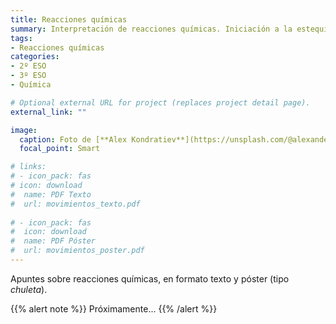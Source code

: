 ```yaml
---
title: Reacciones químicas
summary: Interpretación de reacciones químicas. Iniciación a la estequiometría. Ley de conservación de la masa. `PRÓXIMAMENTE`
tags:
- Reacciones químicas
categories:
- 2º ESO
- 3º ESO
- Química

# Optional external URL for project (replaces project detail page).
external_link: ""

image:
  caption: Foto de [**Alex Kondratiev**](https://unsplash.com/@alexanderkondratiev) en [Unsplash](https://unsplash.com)
  focal_point: Smart

# links:
# - icon_pack: fas
# icon: download
#  name: PDF Texto
#  url: movimientos_texto.pdf
  
# - icon_pack: fas
#  icon: download
#  name: PDF Póster
#  url: movimientos_poster.pdf  
---
```


Apuntes sobre reacciones químicas, en formato texto y póster (tipo _chuleta_).

{{% alert note %}}
Próximamente...
{{% /alert %}}